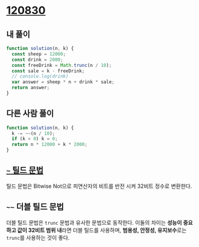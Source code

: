 # [120830](https://school.programmers.co.kr/learn/courses/30/lessons/120830)

## 내 풀이

```js
function solution(n, k) {
  const sheep = 12000;
  const drink = 2000;
  const freeDrink = Math.trunc(n / 10);
  const sale = k - freeDrink;
  // console.log(drink)
  var answer = sheep * n + drink * sale;
  return answer;
}
```

## 다른 사람 풀이

```js
function solution(n, k) {
  k -= ~~(n / 10);
  if (k < 0) k = 0;
  return n * 12000 + k * 2000;
}
```

## [`~` 틸드 문법](https://developer.mozilla.org/en-US/docs/Web/JavaScript/Reference/Operators/Bitwise_NOT?utm_source=chatgpt.com)

틸드 문법은 Bitwise Not으로 피연산자의 비트를 반전 시켜 32비트 정수로 변환한다.

## `~~` 더블 틸드 문법

더블 틸드 문법은 `trunc` 문법과 유사한 문법으로 동작한다. 이둘의 차이는 **성능이 중요하고 값이 32비트 범위 내**라면 더블 틸드를 사용하며, **범용성, 안정성, 유지보수**로는 `trunc`를 사용하는 것이 좋다.
